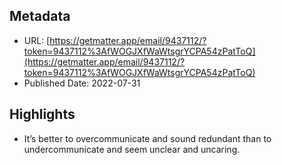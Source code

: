 ## Metadata
* URL: [https://getmatter.app/email/9437112/?token=9437112%3AfWOGJXfWaWtsgrYCPA54zPatToQ](https://getmatter.app/email/9437112/?token=9437112%3AfWOGJXfWaWtsgrYCPA54zPatToQ)
* Published Date: 2022-07-31

## Highlights
* It’s better to overcommunicate and sound redundant than to undercommunicate and seem unclear and uncaring.